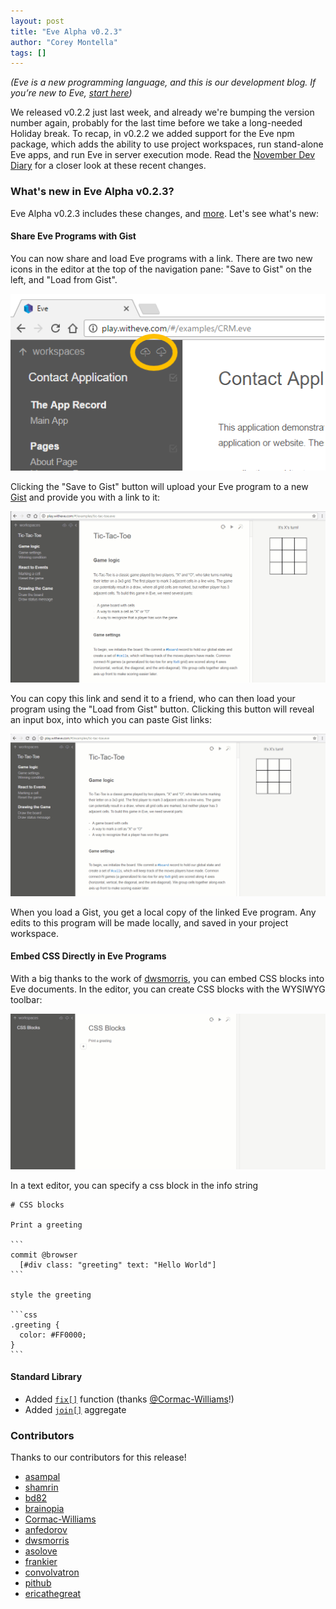 ```yaml
---
layout: post
title: "Eve Alpha v0.2.3"
author: "Corey Montella"
tags: []
---
```


_(Eve is a new programming language, and this is our development blog. If you’re new to Eve, [start here](http://play.witheve.com))_

We released v0.2.2 just last week, and already we're bumping the version number again, probably for the last time before we take a long-needed Holiday break. To recap, in v0.2.2 we added support for the Eve npm package, which adds the ability to use project workspaces, run stand-alone Eve apps, and run Eve in server execution mode. Read the [November Dev Diary](http://incidentalcomplexity.com/2016/12/06/november/) for a closer look at these recent changes.

### What's new in Eve Alpha v0.2.3?

Eve Alpha v0.2.3 includes these changes, and [more](https://github.com/witheve/Eve/releases/tag/v0.2.3). Let's see what's new:

#### Share Eve Programs with Gist

You can now share and load Eve programs with a link. There are two new icons in the editor at the top of the navigation pane: "Save to Gist" on the left, and "Load from Gist".

![new editor buttons](https://raw.githubusercontent.com/Kodowa/incidentalcomplexity/0b1f1bb742032813e6311d7099f673a03c34c554/images/saveload.PNG)

Clicking the "Save to Gist" button will upload your Eve program to a new [Gist](https://help.github.com/articles/about-gists/) and provide you with a link to it:

![save to gist](https://raw.githubusercontent.com/Kodowa/incidentalcomplexity/40a81c71e112a895f412c7e7dd884bd2be45dcb8/images/savegist.gif)

You can copy this link and send it to a friend, who can then load your program using the "Load from Gist" button. Clicking this button will reveal an input box, into which you can paste Gist links:

![load from gist](https://raw.githubusercontent.com/Kodowa/incidentalcomplexity/40a81c71e112a895f412c7e7dd884bd2be45dcb8/images/loadgist.gif)

When you load a Gist, you get a local copy of the linked Eve program. Any edits to this program will be made locally, and saved in your project workspace.

#### Embed CSS Directly in Eve Programs

With a big thanks to the work of [dwsmorris](https://github.com/witheve/eve/pull/580), you can embed CSS blocks into Eve documents. In the editor, you can create CSS blocks with the WYSIWYG toolbar:

![css blocks](https://raw.githubusercontent.com/Kodowa/incidentalcomplexity/40a81c71e112a895f412c7e7dd884bd2be45dcb8/images/embeddedcss.gif)

In a text editor, you can specify a css block in the info string

~~~eve
# CSS blocks

Print a greeting

```
commit @browser
  [#div class: "greeting" text: "Hello World"]
```

style the greeting

```css
.greeting {
  color: #FF0000;  
}
```
~~~

#### Standard Library

- Added [`fix[]`](http://docs.witheve.com/handbook/math/fix/) function (thanks [@Cormac-Williams](https://github.com/Cormac-Williams)!)
- Added [`join[]`](http://docs.witheve.com/handbook/strings/join/) aggregate

### Contributors

Thanks to our contributors for this release!

- [asampal](https://github.com/asampal)
- [shamrin](https://github.com/shamrin)
- [bd82](https://github.com/bd82)
- [brainopia](https://github.com/brainopia)
- [Cormac-Williams](https://github.com/Cormac-Williams)
- [anfedorov](https://github.com/anfedorov)
- [dwsmorris](https://github.com/dwsmorris)
- [asolove](https://github.com/asolove)
- [frankier](https://github.com/frankier)
- [convolvatron](https://github.com/convolvatron)
- [pithub](https://github.com/pithub)
- [ericathegreat](https://github.com/ericathegreat)